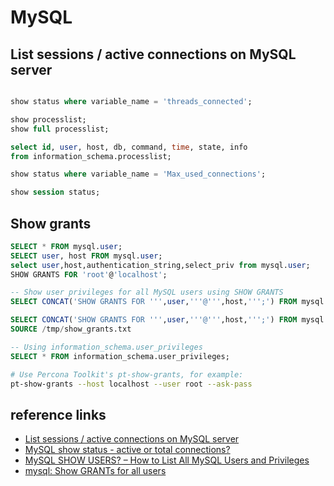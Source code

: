 # MySQL

## List sessions / active connections on MySQL server

```sql

show status where variable_name = 'threads_connected';

show processlist;
show full processlist;

select id, user, host, db, command, time, state, info
from information_schema.processlist;

show status where variable_name = 'Max_used_connections';

show session status;
```

## Show grants

```sql
SELECT * FROM mysql.user;
SELECT user, host FROM mysql.user;
select user,host,authentication_string,select_priv from mysql.user;
SHOW GRANTS FOR 'root'@'localhost';

-- Show user privileges for all MySQL users using SHOW GRANTS
SELECT CONCAT('SHOW GRANTS FOR ''',user,'''@''',host,''';') FROM mysql.user;

SELECT CONCAT('SHOW GRANTS FOR ''',user,'''@''',host,''';') FROM mysql.user INTO outfile '/tmp/show_grants.txt';
SOURCE /tmp/show_grants.txt

-- Using information_schema.user_privileges
SELECT * FROM information_schema.user_privileges;
```

```bash
# Use Percona Toolkit's pt-show-grants, for example:
pt-show-grants --host localhost --user root --ask-pass
```

## reference links

- [List sessions / active connections on MySQL server](https://dataedo.com/kb/query/mysql/list-database-sessions)
- [MySQL show status - active or total connections?](https://stackoverflow.com/questions/7432241/mysql-show-status-active-or-total-connections)
- [MySQL SHOW USERS? – How to List All MySQL Users and Privileges](https://dbadiaries.com/no-mysql-show-users-how-to-list-mysql-user-accounts-and-their-privileges)
- [mysql: Show GRANTs for all users](https://dba.stackexchange.com/questions/23265/mysql-show-grants-for-all-users)

